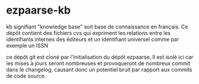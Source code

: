 ezpaarse-kb
===========

kb signifiant "knowledge base" soit base de connaissance en français. Ce dépôt contient des fichiers cvs qui expriment les relations entre les identifiants internes des éditeurs et un identifiant universel comme par exemple un ISSN

ce dépôt git est cloné par l'initialisation du dépôt ezpaarse. Il est isolé ici car les mises à jours seront nombreuses et provoqueront de nombreux commit dans le changelog, causant donc un potentiel bruit par rapport aux commits de code source.
